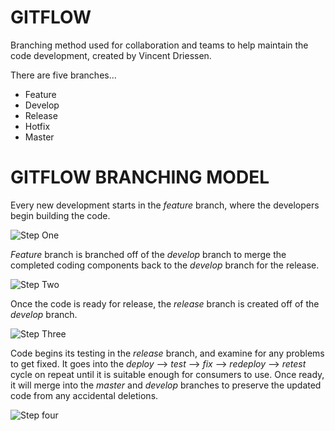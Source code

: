 # GITFLOW

Branching method used for collaboration and teams to help maintain the code development, created by Vincent Driessen.

There are five branches...
* Feature
* Develop
* Release
* Hotfix
* Master

# GITFLOW BRANCHING MODEL

Every new development starts in the *feature* branch, where the developers begin building the code.

![Step One](https://datasift.github.io/gitflow/GitFlowFeatureBranches.png)

*Feature* branch is branched off of the *develop* branch to merge the completed coding components back to the *develop* branch for the release.

![Step Two](https://datasift.github.io/gitflow/GitFlowDevelopBranch.png)

Once the code is ready for release, the *release* branch is created off of the *develop* branch.

![Step Three](https://datasift.github.io/gitflow/GitFlowReleaseBranch.png)

Code begins its testing in the *release* branch, and examine for any problems to get fixed. It goes into the *deploy* --> *test* --> *fix* --> *redeploy* --> *retest* cycle on repeat until it is suitable enough for consumers to use. Once ready, it will merge into the *master* and *develop* branches to preserve the updated code from any accidental deletions.

![Step four](https://datasift.github.io/gitflow/GitFlowMasterBranch.png)
